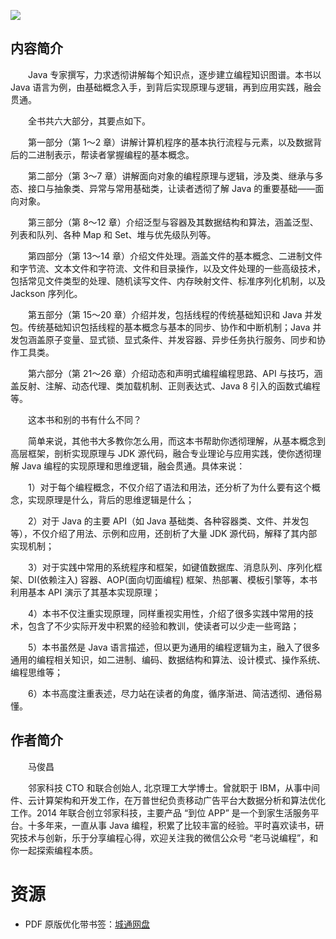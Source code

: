 ![](http://img3m9.ddimg.cn/7/26/25218079-1_u_3.jpg)

## 内容简介

　　Java 专家撰写，力求透彻讲解每个知识点，逐步建立编程知识图谱。本书以 Java 语言为例，由基础概念入手，到背后实现原理与逻辑，再到应用实践，融会贯通。

　　全书共六大部分，其要点如下。

　　第一部分（第 1～2 章）讲解计算机程序的基本执行流程与元素，以及数据背后的二进制表示，帮读者掌握编程的基本概念。

　　第二部分（第 3～7 章）讲解面向对象的编程原理与逻辑，涉及类、继承与多态、接口与抽象类、异常与常用基础类，让读者透彻了解 Java 的重要基础——面向对象。

　　第三部分（第 8～12 章）介绍泛型与容器及其数据结构和算法，涵盖泛型、列表和队列、各种 Map 和 Set、堆与优先级队列等。

　　第四部分（第 13～14 章）介绍文件处理。涵盖文件的基本概念、二进制文件和字节流、文本文件和字符流、文件和目录操作，以及文件处理的一些高级技术，包括常见文件类型的处理、随机读写文件、内存映射文件、标准序列化机制，以及 Jackson 序列化。

　　第五部分（第 15～20 章）介绍并发，包括线程的传统基础知识和 Java 并发包。传统基础知识包括线程的基本概念与基本的同步、协作和中断机制；Java 并发包涵盖原子变量、显式锁、显式条件、并发容器、异步任务执行服务、同步和协作工具类。

　　第六部分（第 21～26 章）介绍动态和声明式编程编程思路、API 与技巧，涵盖反射、注解、动态代理、类加载机制、正则表达式、Java 8 引入的函数式编程等。

　　这本书和别的书有什么不同？

　　简单来说，其他书大多教你怎么用，而这本书帮助你透彻理解，从基本概念到高层框架，剖析实现原理与 JDK 源代码，融合专业理论与应用实践，使你透彻理解 Java 编程的实现原理和思维逻辑，融会贯通。具体来说：

　　1）对于每个编程概念，不仅介绍了语法和用法，还分析了为什么要有这个概念，实现原理是什么，背后的思维逻辑是什么；

　　2）对于 Java 的主要 API（如 Java 基础类、各种容器类、文件、并发包等），不仅介绍了用法、示例和应用，还剖析了大量 JDK 源代码，解释了其内部实现机制；

　　3）对于实践中常用的系统程序和框架，如键值数据库、消息队列、序列化框架、DI(依赖注入) 容器、AOP(面向切面编程) 框架、热部署、模板引擎等，本书利用基本 API 演示了其基本实现原理；

　　4）本书不仅注重实现原理，同样重视实用性，介绍了很多实践中常用的技术，包含了不少实际开发中积累的经验和教训，使读者可以少走一些弯路；

　　5）本书虽然是 Java 语言描述，但以更为通用的编程逻辑为主，融入了很多通用的编程相关知识，如二进制、编码、数据结构和算法、设计模式、操作系统、编程思维等；

　　6）本书高度注重表述，尽力站在读者的角度，循序渐进、简洁透彻、通俗易懂。

## 作者简介

　　马俊昌

　　邻家科技 CTO 和联合创始人, 北京理工大学博士。曾就职于 IBM，从事中间件、云计算架构和开发工作，在万普世纪负责移动广告平台大数据分析和算法优化工作。2014 年联合创立邻家科技，主要产品 “到位 APP” 是一个到家生活服务平台。十多年来，一直从事 Java 编程，积累了比较丰富的经验。平时喜欢读书，研究技术与创新，乐于分享编程心得，欢迎关注我的微信公众号 “老马说编程”，和你一起探索编程本质。

# 资源

* PDF 原版优化带书签：[城通网盘](https://u11215426.pipipan.com/fs/11215426-384556454)

